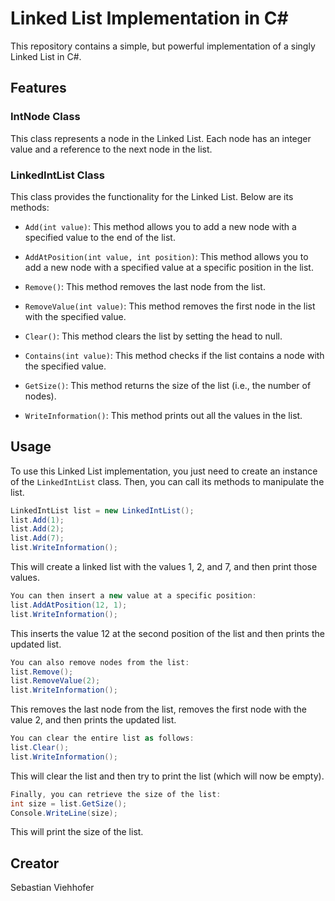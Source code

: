# Linked List Implementation in C#

This repository contains a simple, but powerful implementation of a singly Linked List in C#.

## Features

### IntNode Class

This class represents a node in the Linked List. Each node has an integer value and a reference to the next node in the list.

### LinkedIntList Class

This class provides the functionality for the Linked List. Below are its methods:

- `Add(int value)`: This method allows you to add a new node with a specified value to the end of the list.

- `AddAtPosition(int value, int position)`: This method allows you to add a new node with a specified value at a specific position in the list.

- `Remove()`: This method removes the last node from the list.

- `RemoveValue(int value)`: This method removes the first node in the list with the specified value.

- `Clear()`: This method clears the list by setting the head to null.

- `Contains(int value)`: This method checks if the list contains a node with the specified value.

- `GetSize()`: This method returns the size of the list (i.e., the number of nodes).

- `WriteInformation()`: This method prints out all the values in the list.

## Usage

To use this Linked List implementation, you just need to create an instance of the `LinkedIntList` class. Then, you can call its methods to manipulate the list.

```csharp
LinkedIntList list = new LinkedIntList();
list.Add(1);
list.Add(2);
list.Add(7);
list.WriteInformation();
```
This will create a linked list with the values 1, 2, and 7, and then print those values.
```csharp
You can then insert a new value at a specific position:
list.AddAtPosition(12, 1);
list.WriteInformation();
```
This inserts the value 12 at the second position of the list and then prints the updated list.
```csharp
You can also remove nodes from the list:
list.Remove();
list.RemoveValue(2);
list.WriteInformation();
```
This removes the last node from the list, removes the first node with the value 2, and then prints the updated list.
```csharp
You can clear the entire list as follows:
list.Clear();
list.WriteInformation();
```
This will clear the list and then try to print the list (which will now be empty).
```csharp
Finally, you can retrieve the size of the list:
int size = list.GetSize();
Console.WriteLine(size);
```
This will print the size of the list.

## Creator
Sebastian Viehhofer
